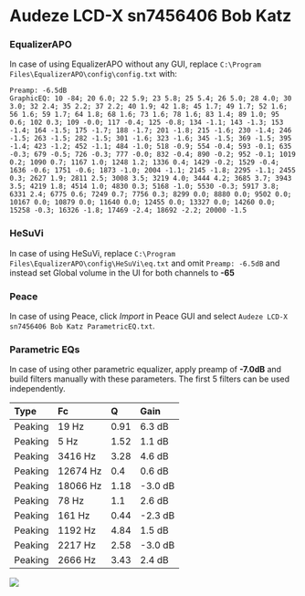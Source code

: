 # Audeze LCD-X sn7456406 Bob Katz

### EqualizerAPO
In case of using EqualizerAPO without any GUI, replace `C:\Program Files\EqualizerAPO\config\config.txt`
with:
```
Preamp: -6.5dB
GraphicEQ: 10 -84; 20 6.0; 22 5.9; 23 5.8; 25 5.4; 26 5.0; 28 4.0; 30 3.0; 32 2.4; 35 2.2; 37 2.2; 40 1.9; 42 1.8; 45 1.7; 49 1.7; 52 1.6; 56 1.6; 59 1.7; 64 1.8; 68 1.6; 73 1.6; 78 1.6; 83 1.4; 89 1.0; 95 0.6; 102 0.3; 109 -0.0; 117 -0.4; 125 -0.8; 134 -1.1; 143 -1.3; 153 -1.4; 164 -1.5; 175 -1.7; 188 -1.7; 201 -1.8; 215 -1.6; 230 -1.4; 246 -1.5; 263 -1.5; 282 -1.5; 301 -1.6; 323 -1.6; 345 -1.5; 369 -1.5; 395 -1.4; 423 -1.2; 452 -1.1; 484 -1.0; 518 -0.9; 554 -0.4; 593 -0.1; 635 -0.3; 679 -0.5; 726 -0.3; 777 -0.0; 832 -0.4; 890 -0.2; 952 -0.1; 1019 0.2; 1090 0.7; 1167 1.0; 1248 1.2; 1336 0.4; 1429 -0.2; 1529 -0.4; 1636 -0.6; 1751 -0.6; 1873 -1.0; 2004 -1.1; 2145 -1.8; 2295 -1.1; 2455 0.3; 2627 1.9; 2811 2.5; 3008 3.5; 3219 4.0; 3444 4.2; 3685 3.7; 3943 3.5; 4219 1.8; 4514 1.0; 4830 0.3; 5168 -1.0; 5530 -0.3; 5917 3.8; 6331 2.4; 6775 0.6; 7249 0.7; 7756 0.3; 8299 0.0; 8880 0.0; 9502 0.0; 10167 0.0; 10879 0.0; 11640 0.0; 12455 0.0; 13327 0.0; 14260 0.0; 15258 -0.3; 16326 -1.8; 17469 -2.4; 18692 -2.2; 20000 -1.5
```

### HeSuVi
In case of using HeSuVi, replace `C:\Program Files\EqualizerAPO\config\HeSuVi\eq.txt` and omit `Preamp:
-6.5dB` and instead set Global volume in the UI for both channels to **-65**

### Peace
In case of using Peace, click *Import* in Peace GUI and select `Audeze LCD-X sn7456406 Bob Katz ParametricEQ.txt`.

### Parametric EQs
In case of using other parametric equalizer, apply preamp of **-7.0dB** and build filters manually with
these parameters. The first 5 filters can be used independently.

| Type    | Fc       |    Q | Gain    |
|:--------|:---------|:-----|:--------|
| Peaking | 19 Hz    | 0.91 | 6.3 dB  |
| Peaking | 5 Hz     | 1.52 | 1.1 dB  |
| Peaking | 3416 Hz  | 3.28 | 4.6 dB  |
| Peaking | 12674 Hz | 0.4  | 0.6 dB  |
| Peaking | 18066 Hz | 1.18 | -3.0 dB |
| Peaking | 78 Hz    | 1.1  | 2.6 dB  |
| Peaking | 161 Hz   | 0.44 | -2.3 dB |
| Peaking | 1192 Hz  | 4.84 | 1.5 dB  |
| Peaking | 2217 Hz  | 2.58 | -3.0 dB |
| Peaking | 2666 Hz  | 3.43 | 2.4 dB  |

![](https://raw.githubusercontent.com/jaakkopasanen/AutoEq/master/results/innerfidelity/sbaf-serious/Audeze%20LCD-X%20sn7456406%20Bob%20Katz/Audeze%20LCD-X%20sn7456406%20Bob%20Katz.png)